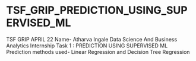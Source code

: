 # TSF_GRIP_PREDICTION_USING_SUPERVISED_ML
TSF GRIP APRIL 22
Name- Atharva Ingale
Data Science And Business Analytics Internship
Task 1 : PREDICTION USING SUPERVISED ML
Prediction methods used- Linear Regression and Decision Tree Regression
